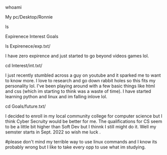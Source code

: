 whoami

My pc/Desktop/Ronnie

ls

Expirenece Interest Goals

ls Expirenece/exp.txt/

I have zero expirence and just started to go beyond videos games lol. 

cd Interest/int.txt/

I just recently stumbled across a guy on youtube and it sparked me to want to know more.
I love to research and go down rabbit holes so this fits my personality lol. I've been
playing around with a few basic things like html and css (which im starting to think was
a waste of time). I have started learning python and linux and im falling inlove lol. 

cd Goals/future.txt/

I decided to enroll in my local community college for computer science but I think Cyber
Secruity would be better for me. The qualifications for CS seem to be a little bit 
higher than Soft Dev but I thinnk I still might do it. Well my semster starts in Sept.
2022 so wish me luck .


#please don't mind my terrible way to use linux commands and I know its probably wrong 
but I like to take every opp to use what im studying.
